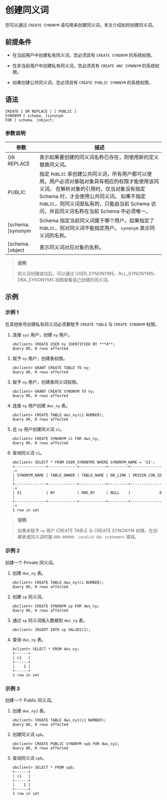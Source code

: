 # 创建同义词

您可以通过 `CREATE SYNONYM` 语句用来创建同义词。本文介绍如何创建同义词。

## 前提条件

* 在当前用户中创建私有同义词，您必须具有 `CREATE SYNONYM` 的系统权限。

* 在非当前用户中创建私有同义词，您必须具有 `CREATE ANY SYNONYM` 的系统权限。

* 如果创建公共同义词，您必须具有 `CREATE PUBLIC SYNONYM` 的系统权限。

## 语法

```unknow
CREATE [ OR REPLACE ] [ PUBLIC ]
SYNONYM [ schema. ]synonym
FOR [ schema. ]object;
```

### 参数说明

|       **参数**        |                                                                                              **描述**                                                                                              |
|---------------------|--------------------------------------------------------------------------------------------------------------------------------------------------------------------------------------------------|
| OR REPLACE          | 表示如果要创建的同义词名称已存在，则使用新的定义替换同义词。                                                                                                                                                                   |
| PUBLIC              | 指定 `PUBLIC` 来创建公共同义词，所有用户都可以使用。用户必须对基础对象具有相应的权限才能使用该同义词。 在解析对象的引用时，仅当对象没有指定 Schema 时，才会使用公共同义词。 如果不指定 `PUBLIC`，则同义词是私有的，只能由当前 Schema 访问，并且同义词名称在当前 Schema 中必须唯一。 |
| \[schema. \]synonym | Schema 指定当前同义词属于哪个用户。如果指定了 `PUBLIC`，则对同义词不能指定用户。 `synonym` 表示同义词的名称。                                                                                                             |
| \[schema. \]object  | 表示同义词对应对象的名称。                                                                                                                                                                                    |

> **说明**
>
> 同义词创建成功后，可以通过 USER_SYNONYMS、ALL_SYNONYMS、DBA_SYNONYMS 视图查看自己创建的同义词。

## 示例

### 示例 1

在其他账号创建私有同义词必须要赋予 `CREATE TABLE` 与 `CREATE SYNONYM` 权限。

1. 连接 `sys` 用户，创建 `ny` 用户。

   ```unknow
   obclient> CREATE USER ny IDENTIFIED BY ***4**;
   Query OK, 0 rows affected
   ```

2. 赋予 `ny` 用户，创建表权限。

   ```unknow
   obclient> GRANT CREATE TABLE TO ny;
   Query OK, 0 rows affected
   ```

3. 赋予 `ny` 用户，创建表同义词权限。

   ```unknow
   obclient> GRANT CREATE SYNONYM TO ny;
   Query OK, 0 rows affected
   ```

4. 连接 `ny` 用户创建 `dws_ny` 表。

   ```unknow
   obclient> CREATE TABLE dws_ny(c1 NUMBER);
   Query OK, 0 rows affected
   ```

5. 在 `ny` 用户创建同义词 `s1`。

   ```unknow
   obclient> CREATE SYNONYM s1 FOR dws_ny;
   Query OK, 0 rows affected
   ```

6. 查询同义词 `s1`。

   ```unknow
   obclient> SELECT * FROM USER_SYNONYMS WHERE SYNONYM_NAME = 'S1';
   +--------------+-------------+------------+---------+---------------+
   | SYNONYM_NAME | TABLE_OWNER | TABLE_NAME | DB_LINK | ORIGIN_CON_ID |
   +--------------+-------------+------------+---------+---------------+
   | S1           | NY          | DWS_NY     | NULL    |             0 |
   +--------------+-------------+------------+---------+---------------+
   1 row in set
   ```

> **说明**
>
> 如果未赋予 `ny` 用户 CREATE TABLE 与 CREATE SYNONYM 权限，在创建表或同义词时报 `ORA-00900: invalid SQL statement` 错误。

### 示例 2

创建一个 Private 同义词。

1. 创建 `dws_ny` 表。

   ```unknow
   obclient> CREATE TABLE dws_ny(c1 NUMBER);
   Query OK, 0 rows affected
   ```

2. 创建 `sp` 同义词。

   ```unknow
   obclient> CREATE SYNONYM sp FOR dws_ny;
   Query OK, 0 rows affected
   ```

3. 通过 `sp` 同义词插入数据到 `dws_ny` 表。

   ```unknow
   obclient> INSERT INTO sp VALUES(1);
   ```

4. 查询 `dws_ny` 表。

   ```unknow
   bclient> SELECT * FROM dws_ny;
   +------+
   | c1   |
   +------+
   |    1 |
   +------+
   1 row in set
   ```

### 示例 3

创建一个 Public 同义词。

1. 创建 `dws_ny1` 表。

   ```unknow
   obclient> CREATE TABLE dws_ny1(c1 NUMBER);
   Query OK, 0 rows affected
   ```

2. 创建同义词 `spb`。

   ```unknow
   obclient> CREATE PUBLIC SYNONYM spb FOR dws_ny1;
   Query OK, 0 rows affected
   ```

3. 查询同义词 `spb`。

   ```unknow
   obclient> SELECT * FROM spb;
   +------+
   | c1   |
   +------+
   |    1 |
   +------+
   1 row in set
   ```
